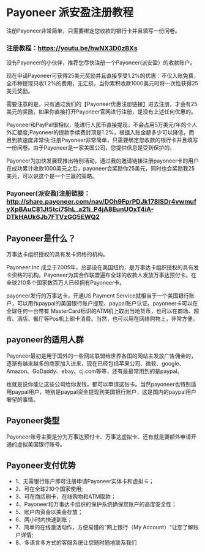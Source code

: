 # Payoneer 派安盈注册教程

注册Payoneer非常简单，只需要绑定您收款的银行卡并且填写一份问卷。
### 注册教程：https://youtu.be/hwNX3D0zBXs


没有Payoneer的小伙伴，推荐您尽快注册一个Payoneer(派安盈）的收款账户。

现在申请Payoneer可获得25美元奖励并且直接享受1.2%的优惠︰不仅入账免费，全币种提现只收1.2%的费用，无汇损，当你累积收款1000美元时将一次性获得25美元奖励。

需要注意的是，只有通过我们的【Payoneer优惠注册链接】进去注册，才会有25美元的奖励。如果你直接打开Payoneer官网进行注册，是没有上述任何优惠的。

Payoneer和PayPal很相似，能进行人民币直接提现，不会占用5万美元/年的个人外汇额度;Payoneer的提款手续费封顶是1.2%，根据入账金额多少可以降低，而且到款速度非常快;注册Payoneer非常简单，只需要绑定您收款的银行卡并且填写一份问卷。由于Payoneer是一家美国公司，您提供信息是受到保护的。

Payoneer为加快发展现推出特别活动，通过我的邀请链接注册payoneer卡的用户在成功累计收款1000美元之后，payoneer会奖励你25美元，同时也会奖励我25美元，可以说这个是一个三赢的策略。

### Payoneer(派安盈)注册链接： http://share.payoneer.com/nav/DOh9FprPDJk178ISDr4vwmufyXpBAuC81Jt5tci7ShL_a21i_P4jA8EunUOxT4iA-DTkHAUk6Jb7FTVzGG5EWQ2

## Payoneer是什么？
万事达卡组织授权的具有发卡资格的机构。

Payoneer Inc.成立于2005年，总部设在美国纽约，是万事达卡组织授权的具有发卡资格的机构。Payoneer为其合作联盟遍布全球的收款人发放万事达预付卡。在全球210多个国家数百万人已经拥有Payoneer卡。

payoneer发行的万事达卡，开通US Payment Service就相当于一个美国银行账户，可以用作paypal的美国银行账户提现、paypal账户认证。payoneer卡可以在全球任何一台带有 MasterCard标识的ATM机上取出当地货币，也可以在商场、超市、酒店、餐厅等Pos机上刷卡消费。当然，也可以用在网络购物上，非常方便。

## payoneer的适用人群
Payoneer最初是用于国外的一些网站联盟给世界各国的网站主发放广告佣金的，逐渐有越来越多的商家加入进来，现在已经包括苹果公司、微软、google、Amazon、GoDaddy、ebay、cj.com等等，还有最最常用到的是paypal。

也就是说你能让这些公司给你发钱，都可以申请这张卡。当然payoneer也特别适用paypal用户，特别是paypal资金提现到美国银行账户，这是国内的paypal用户奢望的事情。

## Payoneer类型
Payoneer账号主要是分为万事达预付卡、万事达虚拟卡、还有就是要额外申请开通的虚拟美国银行账号。

## Payoneer支付优势
- 1、无需银行账户即可注册申请Payoneer实体卡和虚拟卡；
- 2、可在全球210个国家使用;
- 3、可在商店刷卡，在线购物和ATM取款；
- 4、Payoneer和万事达卡组织的保护系统确保您账户的高度安全性；
- 5、账户内资金以美金存放；
- 6、两小时内快速到账；
- 7、简单的在线激活动作，方便易懂的"网上银行（My Account）"让您了解账户详情;
- 8、多语言多方式的客服系统让您随时随地联系我们

   

